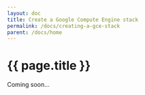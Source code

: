 ```yaml
---
layout: doc
title: Create a Google Compute Engine stack
permalink: /docs/creating-a-gce-stack
parent: /docs/home
---
```


# {{ page.title }}

Coming soon...
